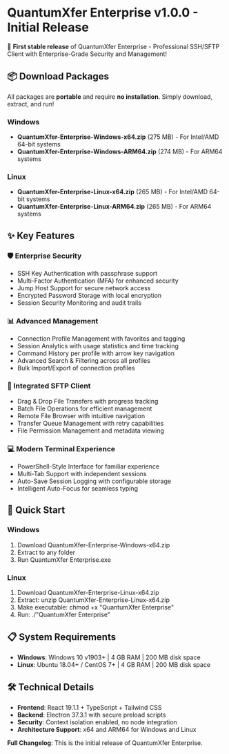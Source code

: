 # QuantumXfer Enterprise v1.0.0 - Initial Release

🎉 **First stable release** of QuantumXfer Enterprise - Professional SSH/SFTP Client with Enterprise-Grade Security and Management!

## 📦 Download Packages

All packages are **portable** and require **no installation**. Simply download, extract, and run!

### Windows
- **QuantumXfer-Enterprise-Windows-x64.zip** (275 MB) - For Intel/AMD 64-bit systems
- **QuantumXfer-Enterprise-Windows-ARM64.zip** (274 MB) - For ARM64 systems

### Linux  
- **QuantumXfer-Enterprise-Linux-x64.zip** (265 MB) - For Intel/AMD 64-bit systems
- **QuantumXfer-Enterprise-Linux-ARM64.zip** (265 MB) - For ARM64 systems

## ✨ Key Features

### 🛡️ Enterprise Security
- SSH Key Authentication with passphrase support
- Multi-Factor Authentication (MFA) for enhanced security
- Jump Host Support for secure network access
- Encrypted Password Storage with local encryption
- Session Security Monitoring and audit trails

### 📊 Advanced Management
- Connection Profile Management with favorites and tagging
- Session Analytics with usage statistics and time tracking
- Command History per profile with arrow key navigation
- Advanced Search & Filtering across all profiles
- Bulk Import/Export of connection profiles

### 📁 Integrated SFTP Client
- Drag & Drop File Transfers with progress tracking
- Batch File Operations for efficient management
- Remote File Browser with intuitive navigation
- Transfer Queue Management with retry capabilities
- File Permission Management and metadata viewing

### 💻 Modern Terminal Experience
- PowerShell-Style Interface for familiar experience
- Multi-Tab Support with independent sessions
- Auto-Save Session Logging with configurable storage
- Intelligent Auto-Focus for seamless typing

## 🚀 Quick Start

### Windows
1. Download QuantumXfer-Enterprise-Windows-x64.zip
2. Extract to any folder
3. Run QuantumXfer Enterprise.exe

### Linux
1. Download QuantumXfer-Enterprise-Linux-x64.zip
2. Extract: unzip QuantumXfer-Enterprise-Linux-x64.zip
3. Make executable: chmod +x "QuantumXfer Enterprise"
4. Run: ./"QuantumXfer Enterprise"

## 📋 System Requirements
- **Windows**: Windows 10 v1903+ | 4 GB RAM | 200 MB disk space
- **Linux**: Ubuntu 18.04+ / CentOS 7+ | 4 GB RAM | 200 MB disk space

## 🛠️ Technical Details
- **Frontend**: React 19.1.1 + TypeScript + Tailwind CSS
- **Backend**: Electron 37.3.1 with secure preload scripts
- **Security**: Context isolation enabled, no node integration
- **Architecture Support**: x64 and ARM64 for Windows and Linux

**Full Changelog**: This is the initial release of QuantumXfer Enterprise.
